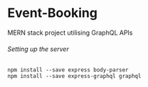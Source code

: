 # Event-Booking
MERN stack project utilising GraphQL APIs

###### Setting up the server
``` npm init 
npm install --save express body-parser
npm install --save express-graphql graphql
```